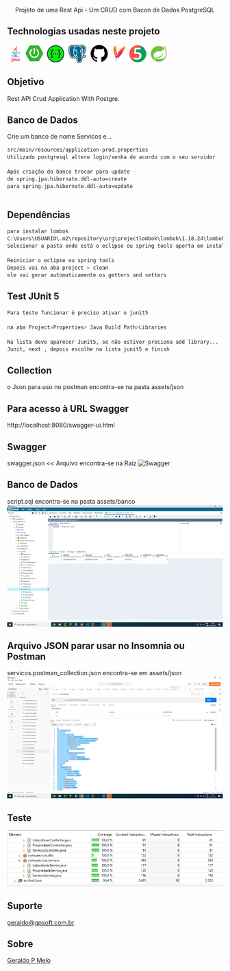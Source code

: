 <p align="center">Projeto de uma Rest Api - Um CRUD com Bacon de Dados PostgreSQL</p>

<p align="center">

## Technologias usadas neste projeto
<img src="./assets/images/technology.png" alt="Tecnologias usadas" /> 
  
## Objetivo
Rest API Crud Application With Postgre.

## Banco de Dados 
Crie um banco de nome Servicos e...

```bash
src/main/resources/application-prod.properties
Utilizado postgresql altere login/senha de acordo com o seu servidor

Após criação do banco trocar para update
de spring.jpa.hibernate.ddl-auto=create
para spring.jpa.hibernate.ddl-auto=update
  
```
  
## Dependências
```bash
para instalar lombok
C:\Users\USUARIO\.m2\repository\org\projectlombok\lombok\1.18.24\lombok-1.18.24.jar
Selecionar a pasta onde está o eclipse ou spring tools aperta em install

Reiniciar o eclipse ou spring tools
Depois vai na aba project > clean
ele vai gerar automaticamente os getters and setters

```
  
## Test JUnit 5
```bash
Para teste funcionar é preciso ativar o junit5

na aba Project>Properties> Java Build Path>Libraries

Na lista deve aparecer Junit5, se não estiver preciona add library...
Junit, next , depois escolhe na lista junit5 e finish
```

## Collection
o Json para uso no postman encontra-se na pasta assets/json
  
## Para acesso à URL Swagger
http://localhost:8080/swagger-ui.html
  
## Swagger
swagger.json << Arquivo encontra-se na Raiz
<img src="./assets/images/swagger.jpg" alt="Swagger" /> 
  
## Banco de Dados
script.sql encontra-se na pasta assets/banco
<img src="./assets/images/banco.jpg" alt="BancoPostgre" /> 
  
## Arquivo JSON parar usar no Insomnia ou Postman
servicos.postman_collection.json encontra-se em assets/json
<img src="./assets/images/postman.jpg" alt="Json" /> 

## Teste
<img src="./assets/images/test.png" alt="testeUnit5" /> 

## Suporte

geraldo@gpsoft.com.br

## Sobre

[Geraldo P Melo](https://gpsoft.com.br)
